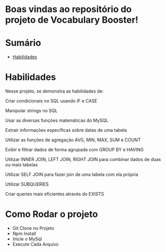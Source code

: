 

# Boas vindas ao repositório do projeto de Vocabulary Booster!


# Sumário

- [Habilidades](#habilidades)
 

# Habilidades

Nesse projeto, se demonstra as habilidades de:

Criar condicionais no SQL usando IF e CASE

Manipular strings no SQL

Usar as diversas funções matemáticas do MySQL

Extrair informações específicas sobre datas de uma tabela

Utilizar as funções de agregação AVG, MIN, MAX, SUM e COUNT

Exibir e filtrar dados de forma agrupada com GROUP BY e HAVING

Utilizar INNER JOIN, LEFT JOIN, RIGHT JOIN para combinar dados de duas ou mais tabelas

Utilizar SELF JOIN para fazer join de uma tabela com ela própria

Utilizar SUBQUERIES

Criar queries mais eficientes através do EXISTS

<h1> Como Rodar o projeto</h1>
<ul>
  <li> Git Clone no Projeto</li>
  <li> Npm Install</li>
  <li> Inicie o MySql</li>
  <li> Execute Cada Arquivo</li> </ul>



